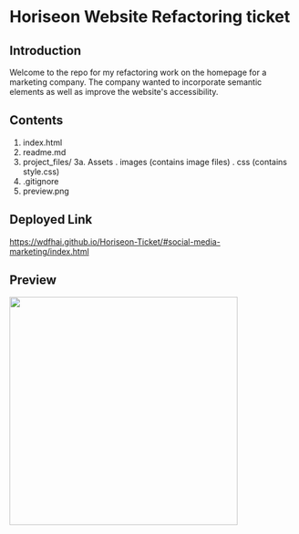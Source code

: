 # Horiseon Website Refactoring ticket

## Introduction

Welcome to the repo for my refactoring work on the homepage for a marketing company. The company wanted to incorporate semantic elements as well as improve the website's accessibility.

## Contents

1. index.html
2. readme.md
3. project_files/
   3a. Assets
   . images (contains image files)
   . css (contains style.css)
4. .gitignore
5. preview.png

## Deployed Link

https://wdfhai.github.io/Horiseon-Ticket/#social-media-marketing/index.html

## Preview

<img src="preview.png" height="400px" weight="600px">
